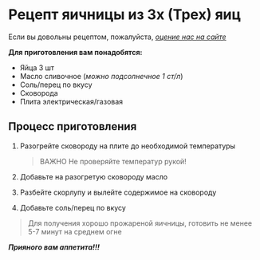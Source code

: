 # Рецепт яичницы из 3х (Трех) яиц

Если вы довольны рецептом, пожалуйста, [ *оцение нас на сайте*][def]

[def]: https://supereggs.ru "СуперЯичница"

**Для приготовления вам понадобятся:**

- Яйца 3 шт
- Масло сливочное (*можно подсолнечное 1 ст/л*)
- Соль/перец по вкусу
- Сковорода
- Плита электрическая/газовая

## Процесс приготовления

1. Разогрейте сковороду на плите до необходимой температуры 

    > ВАЖНО Не проверяйте температур рукой!

2. Добавьте на разогретую сковороду масло
3. Разбейте скорлупу и вылейте содержимое на сковороду
4. Добавьте соль/перец по вкусу

>Для получения хорошо прожареной яичницы, готовить не менее 5-7 минут на среднем огне

***Прияного вам аппетита!!!***
